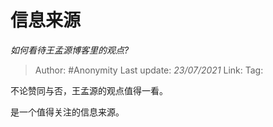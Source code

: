 # 信息来源
*如何看待王孟源博客里的观点?*

> Author: #Anonymity
> Last update: *23/07/2021*
> Link:
> Tag:

不论赞同与否，王孟源的观点值得一看。

是一个值得关注的信息来源。

